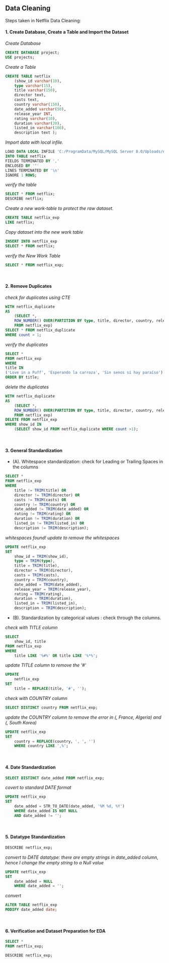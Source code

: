 ## Data Cleaning
Steps taken in Netflix Data Cleaning:

#### 1. Create Database, Create a Table and Import the Dataset

*Create Database*

```sql
CREATE DATABASE project;
USE projects;
```

*Create a Table*

```sql
CREATE TABLE netflix
	(show_id varchar(10), 
	type varchar(15), 
	title varchar(150),
	director text,
	casts text,
	country varchar(150),
	date_added varchar(50),
	release_year INT,
	rating varchar(10),
	duration varchar(20),
	listed_in varchar(100),
	description text );
```

*Import data with local infile.*

```sql
LOAD DATA LOCAL INFILE 'C:/ProgramData/MySQL/MySQL Server 8.0/Uploads/netflix_titles.csv'
INTO TABLE netflix
FIELDS TERMINATED BY ','
ENCLOSED BY '"'
LINES TERMINATED BY '\n'
IGNORE 1 ROWS;
```

*verify the table*

```sql
SELECT * FROM netflix;
DESCRIBE netflix;
```

*Create a new work-table to protect the raw dataset.*

```sql
CREATE TABLE netflix_exp
LIKE netflix;
```

*Copy dataset into the new work table*

```sql
INSERT INTO netflix_exp
SELECT * FROM netflix;
```

*verify the New Work Table*

```sql
SELECT * FROM netflix_exp;
```

<br>

#### 2. Remove Duplicates

*check for duplicates using CTE*

```sql
WITH netflix_duplicate
AS
	(SELECT *, 
	ROW_NUMBER() OVER(PARTITION BY type, title, director, country, release_year, duration, listed_in) As Count
	FROM netflix_exp)
SELECT * FROM netflix_duplicate
WHERE count > 1;
```

*verify the duplicates*

```sql
SELECT *
FROM netflix_exp
WHERE 
title IN 
('Love in a Puff', 'Esperando la carroza', 'Sin senos sí hay paraíso')
ORDER BY title;
```

*delete the duplicates*

```sql
WITH netflix_duplicate
AS
	(SELECT *, 
	ROW_NUMBER() OVER(PARTITION BY type, title, director, country, release_year, duration, listed_in) As Count
	FROM netflix_exp)
DELETE FROM netflix_exp
WHERE show_id IN
	(SELECT show_id FROM netflix_duplicate WHERE count >1);
```

<br>

#### 3. General Standardization

- (A). Whitespace standardization: check for Leading or Trailing Spaces in the columns

```sql
SELECT *
FROM netflix_exp
WHERE 
	title != TRIM(title) OR
	director != TRIM(director) OR
	casts != TRIM(casts) OR
  	country != TRIM(country) OR
	date_added != TRIM(date_added) OR
	rating != TRIM(rating) OR
  	duration != TRIM(duration) OR
	listed_in != TRIM(listed_in) OR
	description != TRIM(description);
```

*whitespaces found! update to remove the whitespaces*

```sql
UPDATE netflix_exp
SET
    show_id = TRIM(show_id), 
    type = TRIM(type), 
    title = TRIM(title), 
    director = TRIM(director), 
    casts = TRIM(casts), 
    country = TRIM(country), 
    date_added = TRIM(date_added), 
    release_year = TRIM(release_year), 
    rating = TRIM(rating),
    duration = TRIM(duration), 
    listed_in = TRIM(listed_in), 
    description = TRIM(description);
```


- (B). Standardization by categorical values : check through the columns.
  
*check with TITLE column*

```sql
SELECT
	show_id, title 
FROM netflix_exp
WHERE
	title LIKE '%#%' OR title LIKE '%*%';
```
    
*update TITLE column to remove the '#'*

```sql
UPDATE
	netflix_exp
SET 
	title = REPLACE(title, '#', '');
```

*check with COUNTRY column*

```sql
SELECT DISTINCT country FROM netflix_exp;
```

*update the COUNTRY column to remove the error in (, France, Algeria) and (, South Korea)*

```sql
UPDATE netflix_exp
SET 
	country = REPLACE(country, ', ', '')
	WHERE country LIKE ',%';
```

<br>

#### 4. Date Standardization

```sql
SELECT DISTINCT date_added FROM netflix_exp;
```

*covert to standard DATE format*

```sql
UPDATE netflix_exp 
SET 
	date_added = STR_TO_DATE(date_added, '%M %d, %Y')
	WHERE date_added IS NOT NULL 
	AND date_added != '';
```

<br>

#### 5. Datatype Standardization

```sql
DESCRIBE netflix_exp;
```

*convert to DATE datatype: there are empty strings in date_added column, hence I change the empty string to a Null value*

```sql
UPDATE netflix_exp
SET 
	date_added = NULL 
	WHERE date_added = '';
```

*convert*

```sql
ALTER TABLE netflix_exp
MODIFY date_added date;
```

<br>

#### 6. Verification and Dataset Preparation for EDA

```sql
SELECT * 
FROM netflix_exp;

DESCRIBE netflix_exp;
```
